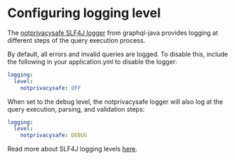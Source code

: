 # Configuring logging level

The [notprivacysafe SLF4J logger](https://github.com/graphql-java/graphql-java/blob/a54bb43936a3b68fe44ee55032e407c8a703c263/src/main/java/graphql/GraphQL.java#L94) from graphql-java provides logging at different steps of the query execution process.

By default, all errors and invalid queries are logged. To disable this, include the following in your application.yml to disable the logger:
```yaml
logging:
  level:
    notprivacysafe: OFF
```

When set to the debug level, the notprivacysafe logger will also log at the query execution, parsing, and validation steps:
```yaml
logging:
  level:
    notprivacysafe: DEBUG
```

Read more about SLF4J logging levels [here](https://www.slf4j.org/api/org/apache/log4j/Level.html).

